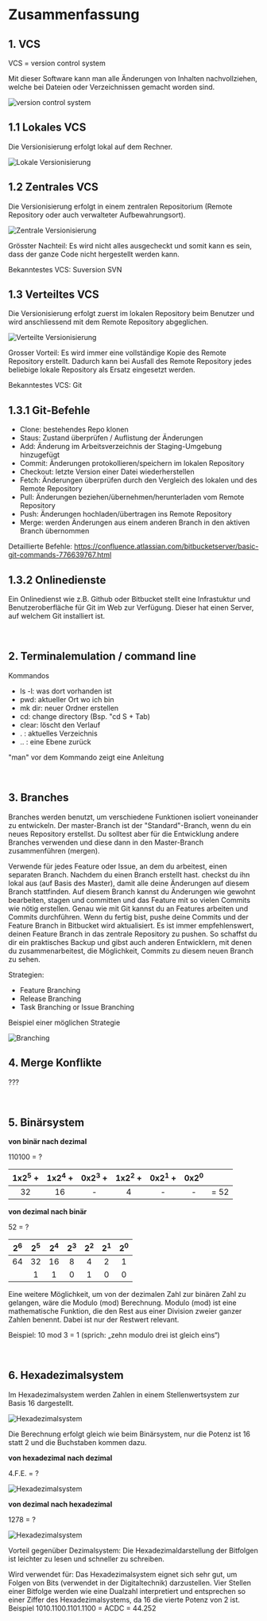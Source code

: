 # Zusammenfassung
## 1. VCS

VCS = version control system

Mit dieser Software kann man alle Änderungen von Inhalten nachvollziehen, welche bei Dateien oder Verzeichnissen gemacht worden sind.

<img src="vcs.png" alt="version control system" />

## 1.1 Lokales VCS

Die Versionisierung erfolgt lokal auf dem Rechner.

<img src="lokal.png" alt="Lokale Versionisierung" />

## 1.2 Zentrales VCS

Die Versionisierung erfolgt in einem zentralen Repositorium (Remote Repository oder auch verwalteter Aufbewahrungsort).

<img src="zentral.png" alt="Zentrale Versionisierung" />

Grösster Nachteil: Es wird nicht alles ausgecheckt und somit kann es sein, dass der ganze Code nicht hergestellt werden kann.

Bekanntestes VCS: Suversion SVN

## 1.3 Verteiltes VCS

Die Versionisierung erfolgt zuerst im lokalen Repository beim Benutzer und wird anschliessend mit dem Remote Repository abgeglichen.

<img src="verteilt.png" alt="Verteilte Versionisierung" />

Grosser Vorteil: Es wird immer eine vollständige Kopie des Remote Repository erstellt. Dadurch kann bei Ausfall des Remote Repository jedes beliebige lokale Repository als Ersatz eingesetzt werden.

Bekanntestes VCS: Git

## 1.3.1 Git-Befehle

- Clone: bestehendes Repo klonen
- Staus: Zustand überprüfen / Auflistung der Änderungen
- Add: Änderung im Arbeitsverzeichnis der Staging-Umgebung hinzugefügt
- Commit: Änderungen protokollieren/speichern im lokalen Repository
- Checkout: letzte Version einer Datei wiederherstellen
- Fetch: Änderungen überprüfen durch den Vergleich des lokalen und des Remote Repository
- Pull: Änderungen beziehen/übernehmen/herunterladen vom Remote Repository
- Push: Änderungen hochladen/übertragen ins Remote Repository
- Merge: werden Änderungen aus einem anderen Branch in den aktiven Branch übernommen

Detaillierte Befehle: https://confluence.atlassian.com/bitbucketserver/basic-git-commands-776639767.html

## 1.3.2 Onlinedienste

Ein Onlinedienst wie z.B. Github oder Bitbucket stellt eine Infrastuktur und Benutzeroberfläche für Git im Web zur Verfügung. Dieser hat einen Server, auf welchem Git installiert ist.

<br>

## 2. Terminalemulation / command line

Kommandos

- ls -l: was dort vorhanden ist
- pwd: aktueller Ort wo ich bin
- mk dir: neuer Ordner erstellen
- cd: change directory (Bsp. "cd S + Tab)
- clear: löscht den Verlauf
- . : aktuelles Verzeichnis
- .. : eine Ebene zurück

"man" vor dem Kommando zeigt eine Anleitung

<br>

## 3. Branches

Branches werden benutzt, um verschiedene Funktionen isoliert voneinander zu entwickeln. Der master-Branch ist der "Standard"-Branch, wenn du ein neues Repository erstellst. Du solltest aber für die Entwicklung andere Branches verwenden und diese dann in den Master-Branch zusammenführen (mergen).

Verwende für jedes Feature oder Issue, an dem du arbeitest, einen separaten Branch. Nachdem du einen Branch erstellt hast. checkst du ihn lokal aus (auf Basis des Master), damit alle deine Änderungen auf diesem Branch stattfinden. Auf diesem Branch kannst du Änderungen wie gewohnt bearbeiten, stagen und committen und das Feature mit so vielen Commits wie nötig erstellen. Genau wie mit Git kannst du an Features arbeiten und Commits durchführen. Wenn du fertig bist, pushe deine Commits und der Feature Branch in Bitbucket wird aktualisiert. Es ist immer empfehlenswert, deinen Feature Branch in das zentrale Repository zu pushen. So schaffst du dir ein praktisches Backup und gibst auch anderen Entwicklern, mit denen du zusammenarbeitest, die Möglichkeit, Commits zu diesem neuen Branch zu sehen.

Strategien:
- Feature Branching
- Release Branching
- Task Branching or Issue Branching

Beispiel einer möglichen Strategie

<img src="branching.jpg" alt="Branching" />

<br>

## 4. Merge Konflikte

???

<br>

## 5. Binärsystem

<b>von binär nach dezimal</b>

110100 = ?

| 1x2<sup>5</sup> + | 1x2<sup>4</sup> + | 0x2<sup>3</sup> + | 1x2<sup>2</sup> + | 0x2<sup>1</sup> + | 0x2<sup>0</sup> | |
|:-------------:|:-------------:|:-------------:|:-------------:|:-------------:|:-------------:|:-------------:|
| 32 | 16 | - | 4 | - | -| = 52 |

<b>von dezimal nach binär</b>

52 = ?

| 2<sup>6</sup> | 2<sup>5</sup> | 2<sup>4</sup> | 2<sup>3</sup> | 2<sup>2</sup> | 2<sup>1</sup> | 2<sup>0</sup> |
|:-------------:|:-------------:|:-------------:|:-------------:|:-------------:|:-------------:|:-------------:|
| 64 | 32 | 16 | 8 | 4 | 2 | 1 |
|  | 1 | 1 | 0 | 1 | 0 | 0 |


Eine weitere Möglichkeit, um von der dezimalen Zahl zur binären Zahl zu gelangen, wäre die Modulo (mod) Berechnung. Modulo (mod) ist eine mathematische Funktion, die den Rest aus einer Division zweier ganzer Zahlen benennt. Dabei ist nur der Restwert relevant.

Beispiel: 10 mod 3 = 1 (sprich: „zehn modulo drei ist gleich eins“)

<br>

## 6. Hexadezimalsystem

Im Hexadezimalsystem werden Zahlen in einem Stellenwertsystem zur Basis 16 dargestellt.

<img src="hexadezimal.png" alt="Hexadezimalsystem" />

Die Berechnung erfolgt gleich wie beim Binärsystem, nur die Potenz ist 16 statt 2 und die Buchstaben kommen dazu.


<b>von hexadezimal nach dezimal</b>

4.F.E. = ?

<img src="hexa.png" alt="Hexadezimalsystem" />

<b>von dezimal nach hexadezimal</b>

1278 = ?

<img src="dezimal.png" alt="Hexadezimalsystem" />

Vorteil gegenüber Dezimalsystem: Die Hexadezimaldarstellung der Bitfolgen ist leichter zu lesen und schneller zu schreiben.

Wird verwendet für: Das Hexadezimalsystem eignet sich sehr gut, um Folgen von Bits (verwendet in der Digitaltechnik) darzustellen. Vier Stellen einer Bitfolge werden wie eine Dualzahl interpretiert und entsprechen so einer Ziffer des Hexadezimalsystems, da 16 die vierte Potenz von 2 ist. Beispiel
 1010.1100.1101.1100 = ACDC  = 44.252